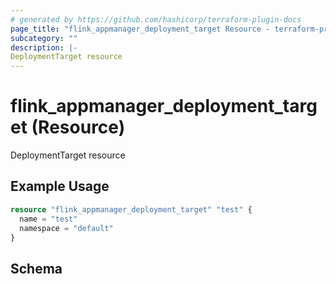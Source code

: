 ```yaml
---
# generated by https://github.com/hashicorp/terraform-plugin-docs
page_title: "flink_appmanager_deployment_target Resource - terraform-provider-flink-appmanager"
subcategory: ""
description: |-
DeploymentTarget resource
---
```


# flink_appmanager_deployment_target (Resource)

DeploymentTarget resource

## Example Usage

```terraform
resource "flink_appmanager_deployment_target" "test" {
  name = "test"
  namespace = "default"
}
```

<!-- schema generated by tfplugindocs -->
## Schema